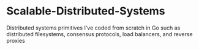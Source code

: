 # Scalable-Distributed-Systems
Distributed systems primitives I've coded from scratch in Go such as distributed filesystems, consensus protocols, load balancers, and reverse proxies
